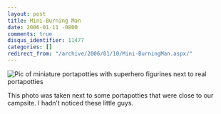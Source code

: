 ```yaml
---
layout: post
title: Mini-Burning Man
date: 2006-01-11 -0800
comments: true
disqus_identifier: 11477
categories: []
redirect_from: "/archive/2006/01/10/Mini-BurningMan.aspx/"
---
```


![Pic of miniature portapotties with superhero figurines next to real
portapotties](https://haacked.com/images/PortOPotties.jpg)

This photo was taken next to some portapotties that were close to our
campsite. I hadn’t noticed these little guys.

